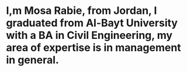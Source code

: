 # I,m Mosa Rabie, from Jordan, I graduated from Al-Bayt University with a BA in Civil Engineering, my area of ​​expertise is in management in general.
